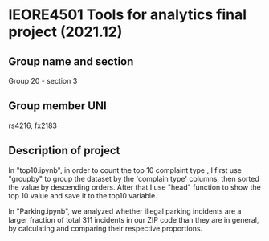 # IEORE4501 Tools for analytics final project (2021.12)

## Group name and section
Group 20 - section 3


## Group member UNI
rs4216, fx2183

## Description of project

In "top10.ipynb", in order to count the top 10 complaint type , I first use "groupby" to group the dataset by the 'complain type' columns, then sorted the value by descending orders. After that I use "head" function to show the top 10 value and save it to the top10 variable.

In "Parking.ipynb", we analyzed whether illegal parking incidents are a larger fraction of total 311 incidents in our ZIP code than they are in general, by calculating and comparing their respective proportions.
